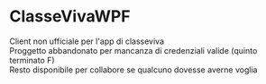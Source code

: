 # ClasseVivaWPF

Client non ufficiale per l'app di classeviva<br>
Proggetto abbandonato per mancanza di credenziali valide (quinto terminato F)<br>
Resto disponibile per collabore se qualcuno dovesse averne voglia 
